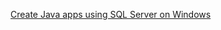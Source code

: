 [Create Java apps using SQL Server on Windows](https://www.microsoft.com/en-us/sql-server/developer-get-started/java/windows/)
